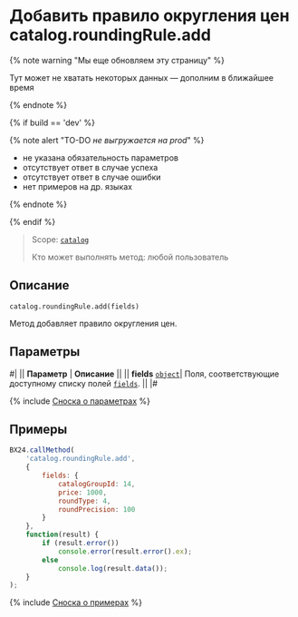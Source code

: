 # Добавить правило округления цен catalog.roundingRule.add

{% note warning "Мы еще обновляем эту страницу" %}

Тут может не хватать некоторых данных — дополним в ближайшее время

{% endnote %}

{% if build == 'dev' %}

{% note alert "TO-DO _не выгружается на prod_" %}

- не указана обязательность параметров
- отсутствует ответ в случае успеха
- отсутствует ответ в случае ошибки
- нет примеров на др. языках
  
{% endnote %}

{% endif %}

> Scope: [`catalog`](../../scopes/permissions.md)
>
> Кто может выполнять метод: любой пользователь

## Описание

```http
catalog.roundingRule.add(fields)
```

Метод добавляет правило округления цен.

## Параметры

#|
|| **Параметр** | **Описание** ||
|| **fields**
[`object`](../../data-types.md)| Поля, соответствующие доступному списку полей [`fields`](catalog-rounding-rule-get-fields.md). ||
|#

{% include [Сноска о параметрах](../../../_includes/required.md) %}

## Примеры

```javascript
BX24.callMethod(
    'catalog.roundingRule.add',
    {
        fields: {
            catalogGroupId: 14,
            price: 1000,
            roundType: 4,
            roundPrecision: 100
        }
    },
    function(result) {
        if (result.error())
            console.error(result.error().ex);
        else
            console.log(result.data());
    }
);
```
{% include [Сноска о примерах](../../../_includes/examples.md) %}